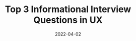 ---
date: 2022-04-02
publisher: nngroup
tags:
  - videos
  - interviewing
  - user-experience
target_url: https://www.youtube.com/watch?v=LHurB-JYXDo
title: Top 3 Informational Interview Questions in UX
---